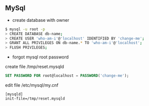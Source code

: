 ## MySql

-   create database with owner

```bash
$ mysql -u root -p
> CREATE DATABASE db-name;
> CREATE USER 'who-am-i'@'localhost' IDENTIFIED BY 'change-me';
> GRANT ALL PRIVILEGES ON db-name.* TO 'who-am-i'@'localhost';
> FLUSH PRIVILEGES;
```

-   forgot mysql root password

create file  /tmp/reset.mysqld

```sql
SET PASSWORD FOR root@localhost = PASSWORD('change-me');
```

edit file /etc/mysql/my.cnf

```text
[mysqld]
init-file=/tmp/reset.mysqld
```
